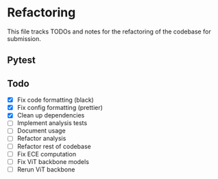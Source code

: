 # Refactoring

This file tracks TODOs and notes for the refactoring of the codebase for submission.

## Pytest

## Todo

- [x] Fix code formatting (black)
- [x] Fix config formatting (prettier)
- [x] Clean up dependencies
- [ ] Implement analysis tests
- [ ] Document usage
- [ ] Refactor analysis
- [ ] Refactor rest of codebase
- [ ] Fix ECE computation
- [ ] Fix ViT backbone models
- [ ] Rerun ViT backbone
